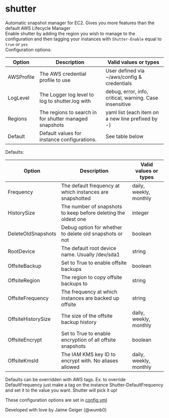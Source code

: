 shutter
=======
Automatic snapshot manager for EC2. Gives you more features than the default AWS Lifecycle Manager  
Enable shutter by adding the region you wish to manage to the configuration and then tagging your instances with `Shutter-Enable` equal to `true` or `yes`  
Configuration options:

| Option                    | Description                                                    | Valid values or types                       |
| ------                    | -----------                                                    | ---------------------                       |
| AWSProfile                | The AWS credential profile to use                              | User defined via ~/aws/config & credentials |
| LogLevel                  | The Logger log level to log to shutter.log with                | debug, error, info, critical, warning. Case insensitive |
| Regions                   | The regions to search in for shutter managed snapshots         | yaml list (each item on a new line prefixed by -) |
| Default                   | Default values for instance configurations.                    | See table below                             |

Defaults:

| Option                    | Description                                                    | Valid values or types                       |
| ------                    | -----------                                                    | ---------------------                       |
| Frequency                 | The default frequency at which instances are snapshotted       | daily, weekly, monthly                      |
| HistorySize               | The number of snapshots to keep before deleting the oldest one | integer                                     |
| DeleteOldSnapshots        | Debug option for whether to delete old snapshots or not        | boolean                                     |
| RootDevice                | The default root device name. Usually /dev/sda1                | string                                      |
| OffsiteBackup             | Set to True to enable offsite backups                          | boolean                                     |
| OffsiteRegion             | The region to copy offsite backups to                          | string                                      |
| OffsiteFrequency          | The frequency at which instances are backed up offsite         | string                                      |
| OffsiteHistorySize        | The size of the offsite backup history                         | daily, weekly, monthly                      |
| OffsiteEncrypt            | Set to True to enable encryption of all offsite snapshots      | boolean                                     |
| OffsiteKmsId              | The IAM KMS key ID to encrypt with. No aliases allowed         | daily, weekly, monthly                      |



Defaults can be overridden with AWS tags. Ex. to override DefaultFrequency just make a tag on the instance Shutter-DefaultFrequency and set it to the value you want. Shutter will pick it up!

These configuration options are set in [config.yml](config.yml)

Developed with love by Jaime Geiger (@wumb0)
